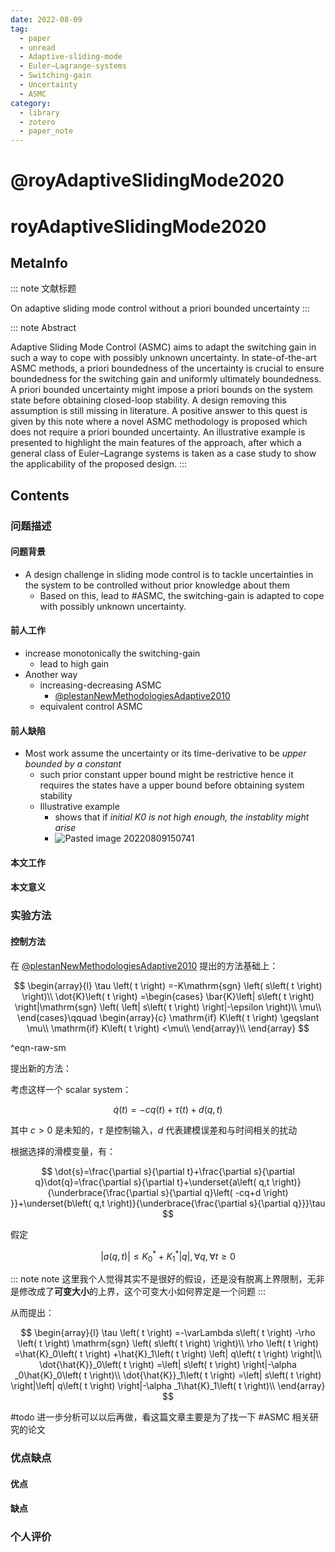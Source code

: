 ```yaml
---
date: 2022-08-09
tag:
  - paper
  - unread
  - Adaptive-sliding-mode
  - Euler–Lagrange-systems
  - Switching-gain
  - Uncertainty
  - ASMC
category:
  - library
  - zotero
  - paper_note
---
```


# @royAdaptiveSlidingMode2020

# royAdaptiveSlidingMode2020

## MetaInfo

::: note 文献标题

 On adaptive sliding mode control without a priori bounded uncertainty
:::

::: note Abstract

Adaptive Sliding Mode Control (ASMC) aims to adapt the switching gain in such a way to cope with possibly unknown uncertainty. In state-of-the-art ASMC methods, a priori boundedness of the uncertainty is crucial to ensure boundedness for the switching gain and uniformly ultimately boundedness. A priori bounded uncertainty might impose a priori bounds on the system state before obtaining closed-loop stability. A design removing this assumption is still missing in literature. A positive answer to this quest is given by this note where a novel ASMC methodology is proposed which does not require a priori bounded uncertainty. An illustrative example is presented to highlight the main features of the approach, after which a general class of Euler–Lagrange systems is taken as a case study to show the applicability of the proposed design.
:::


## Contents

### 问题描述

#### 问题背景

- A design challenge in sliding mode control is to tackle uncertainties in the system to be controlled without prior knowledge about them
	- Based on this, lead to #ASMC, the switching-gain is adapted to cope with possibly unknown uncertainty.

#### 前人工作

- increase monotonically the switching-gain
	- lead to high gain
- Another way
	- increasing-decreasing ASMC
		- [@plestanNewMethodologiesAdaptive2010](./@plestanNewMethodologiesAdaptive2010.md)
	- equivalent control ASMC

#### 前人缺陷

- Most work assume the uncertainty or its time-derivative to be *upper bounded by a constant*
	- such prior constant upper bound might be restrictive hence it requires the states have a upper bound before obtaining system stability
	- Illustrative example
		- shows that if *initial K0 is not high enough, the instablity might arise*
		- ![Pasted image 20220809150741](./assets/Pasted-image-20220809150741.png)


#### 本文工作

#### 本文意义

### 实验方法

#### 控制方法

在 [@plestanNewMethodologiesAdaptive2010](./@plestanNewMethodologiesAdaptive2010.md) 提出的方法基础上：


$$
\begin{array}{l}
	\tau \left( t \right) =-K\mathrm{sgn} \left( s\left( t \right) \right)\\
	\dot{K}\left( t \right) =\begin{cases}
	\bar{K}\left| s\left( t \right) \right|\mathrm{sgn} \left( \left| s\left( t \right) \right|-\epsilon \right)\\
	\mu\\
\end{cases}\qquad \begin{array}{c}
	\mathrm{if} K\left( t \right) \geqslant \mu\\
	\mathrm{if} K\left( t \right) <\mu\\
\end{array}\\
\end{array}
$$

^eqn-raw-sm

提出新的方法：

考虑这样一个 scalar system：


$$
\dot{q}(t)=-cq(t)+\tau (t)+d(q,t)
$$


其中 $c>0$ 是未知的，$\tau$ 是控制输入，$d$ 代表建模误差和与时间相关的扰动

根据选择的滑模变量，有：


$$
\dot{s}=\frac{\partial s}{\partial t}+\frac{\partial s}{\partial q}\dot{q}=\frac{\partial s}{\partial t}+\underset{a\left( q,t \right)}{\underbrace{\frac{\partial s}{\partial q}\left( -cq+d \right) }}+\underset{b\left( q,t \right)}{\underbrace{\frac{\partial s}{\partial q}}}\tau 
$$


假定

$$
\left| a\left( q,t \right) \right|\leqslant K_{0}^{*}+K_{1}^{*}\left| q \right|,\forall q,\forall t\geqslant 0
$$


::: note note
这里我个人觉得其实不是很好的假设，还是没有脱离上界限制，无非是修改成了**可变大小**的上界，这个可变大小如何界定是一个问题
:::


从而提出：


$$
\begin{array}{l}
	\tau \left( t \right) =-\varLambda s\left( t \right) -\rho \left( t \right) \mathrm{sgn} \left( s\left( t \right) \right)\\
	\rho \left( t \right) =\hat{K}_0\left( t \right) +\hat{K}_1\left( t \right) \left| q\left( t \right) \right|\\
	\dot{\hat{K}}_0\left( t \right) =\left| s\left( t \right) \right|-\alpha _0\hat{K}_0\left( t \right)\\
	\dot{\hat{K}}_1\left( t \right) =\left| s\left( t \right) \right|\left| q\left( t \right) \right|-\alpha _1\hat{K}_1\left( t \right)\\
\end{array}
$$


#todo 进一步分析可以以后再做，看这篇文章主要是为了找一下 #ASMC 相关研究的论文

### 优点缺点

#### 优点

#### 缺点

### 个人评价
